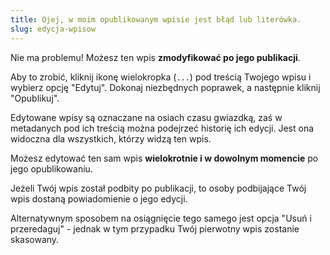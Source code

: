 ```yaml
---
title: Ojej, w moim opublikowanym wpisie jest błąd lub literówka.
slug: edycja-wpisow
---
```


Nie ma problemu! Możesz ten wpis **zmodyfikować po jego publikacji**.

Aby to zrobić, kliknij ikonę wielokropka (<code>...</code>) pod treścią Twojego wpisu i wybierz opcję "Edytuj". Dokonaj niezbędnych poprawek, a następnie kliknij "Opublikuj".

Edytowane wpisy są oznaczane na osiach czasu gwiazdką, zaś w metadanych pod ich treścią można podejrzeć historię ich edycji. Jest ona widoczna dla wszystkich, którzy widzą ten wpis.

Możesz edytować ten sam wpis **wielokrotnie i w dowolnym momencie** po jego opublikowaniu.

Jeżeli Twój wpis został podbity po publikacji, to osoby podbijające Twój wpis dostaną powiadomienie o jego edycji.

Alternatywnym sposobem na osiągnięcie tego samego jest opcja "Usuń i przeredaguj" - jednak w tym przypadku Twój pierwotny wpis zostanie skasowany.
